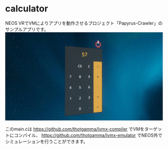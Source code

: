 # calculator

NEOS VRでVMによりアプリを動作させるプロジェクト「Papyrus-Crawler」のサンプルアプリです。
![image](/document/img1.jpg)

このmain.cは https://github.com/thotgamma/lvmx-compiler でVMをターゲットにコンパイル、
https://github.com/thotgamma/lvmx-emulator でNEOS外でシミュレーションを行うことができます。
